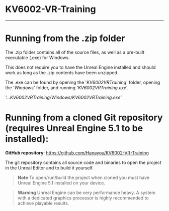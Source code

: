 # KV6002-VR-Training
---
# Running from the .zip folder
The .zip folder contains all of the source files, as well as a pre-built executable (.exe) for Windows.

This does not require you to have the Unreal Engine installed and should work as long as the .zip contents have been unzipped.

The .exe can be found by opening the '*KV6002VRTraining*' folder, opening the '*Windows*' folder, and running '*KV6002VRTraining.exe*'.


*'...KV6002VRTraining/Windows/KV6002VRTraining.exe'*

# Running from a cloned Git repository (requires Unreal Engine 5.1 to be installed):
**GitHub repository**: https://github.com/Hanayou/KV6002-VR-Training 

The git repository contains all source code and binaries to open the project in the Unreal Editor and to build it yourself.

> **Note** 
> To open/run/build the project when cloned you must have Unreal Engine 5.1 installed on your device.

> **Warning**
> Unreal Engine can be very performance heavy. A system with a dedicated graphics processor is highly recommended to achieve playable results.